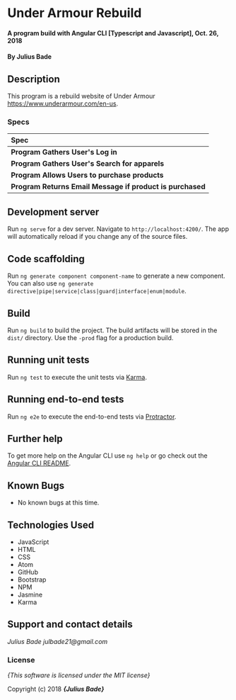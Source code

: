 
# Under Armour Rebuild

#### A program build with Angular CLI [Typescript and Javascript], Oct. 26, 2018

#### By **Julius Bade**

## Description
  This program is a rebuild website of Under Armour https://www.underarmour.com/en-us.


  ### Specs
  | Spec |
  | :-------------     |
  | **Program Gathers User's Log in** |
  | **Program Gathers User's Search for apparels** |
  | **Program Allows Users to purchase products** |
  | **Program Returns Email Message if product is purchased**


## Development server

Run `ng serve` for a dev server. Navigate to `http://localhost:4200/`. The app will automatically reload if you change any of the source files.

## Code scaffolding

Run `ng generate component component-name` to generate a new component. You can also use `ng generate directive|pipe|service|class|guard|interface|enum|module`.

## Build

Run `ng build` to build the project. The build artifacts will be stored in the `dist/` directory. Use the `-prod` flag for a production build.

## Running unit tests

Run `ng test` to execute the unit tests via [Karma](https://karma-runner.github.io).

## Running end-to-end tests

Run `ng e2e` to execute the end-to-end tests via [Protractor](http://www.protractortest.org/).

## Further help

To get more help on the Angular CLI use `ng help` or go check out the [Angular CLI README](https://github.com/angular/angular-cli/blob/master/README.md).

## Known Bugs
* No known bugs at this time.

## Technologies Used
* JavaScript
* HTML
* CSS
* Atom
* GitHub
* Bootstrap
* NPM
* Jasmine
* Karma


## Support and contact details


_Julius Bade julbade21@gmail.com_

### License

*{This software is licensed under the MIT license}*

Copyright (c) 2018 **_{Julius Bade}_**
